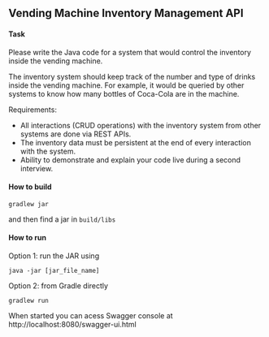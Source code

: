 Vending Machine Inventory Management API
-

#### Task

Please write the Java code for a system that would control the inventory inside the vending machine.

The inventory system should keep track of the number and type of drinks inside the vending machine. 
For example, it would be queried by other systems to know how many bottles of Coca-Cola are in the machine.

Requirements:
- All interactions (CRUD operations) with the inventory system from other systems are done via REST APIs.
- The inventory data must be persistent at the end of every interaction with the system.
- Ability to demonstrate and explain your code live during a second interview.

#### How to build

    gradlew jar
    
and then find a jar in `build/libs`

#### How to run

Option 1: run the JAR using 
    
    java -jar [jar_file_name]
    
Option 2: from Gradle directly

    gradlew run
    
When started you can acess Swagger console at http://localhost:8080/swagger-ui.html